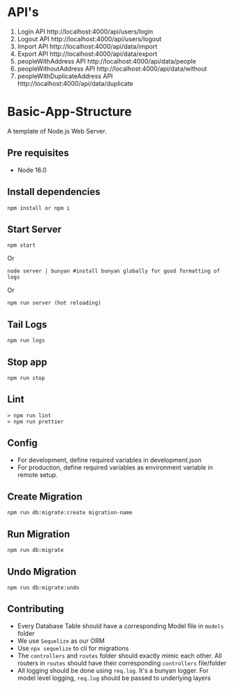 # API's

1. Login API http://localhost:4000/api/users/login
2. Logout API http://localhost:4000/api/users/logout
3. Import API http://localhost:4000/api/data/import
4. Export API http://localhost:4000/api/data/export
5. peopleWithAddress API http://localhost:4000/api/data/people
6. peopleWithoutAddress API http://localhost:4000/api/data/without
7. peopleWithDuplicateAddress API http://localhost:4000/api/data/duplicate




# Basic-App-Structure

A template of Node.js Web Server.

## Pre requisites

- Node 16.0

## Install dependencies

```
npm install or npm i
```

## Start Server

```
npm start
```

Or

```
node server | bunyan #install bunyan globally for good formatting of logs
```

Or

```
npm run server (hot reloading)
```

## Tail Logs

```
npm run logs
```

## Stop app

```
npm run stop
```

## Lint

```
> npm run lint
> npm run prettier
```

## Config

- For development, define required variables in development.json
- For production, define required variables as environment variable in remote setup.

## Create Migration

```
npm run db:migrate:create migration-name
```

## Run Migration

```
npm run db:migrate
```

## Undo Migration

```
npm run db:migrate:undo
```

## Contributing

- Every Database Table should have a corresponding Model file in `models` folder
- We use `Sequelize` as our ORM
- Use `npx sequelize` to cli for migrations
- The `controllers` and `routes` folder should exactly mimic each other. All routers in `routes` should have their corresponding `controllers` file/folder
- All logging should be done using `req.log`. It's a bunyan logger. For model level logging, `req.log` should be passed to underlying layers
